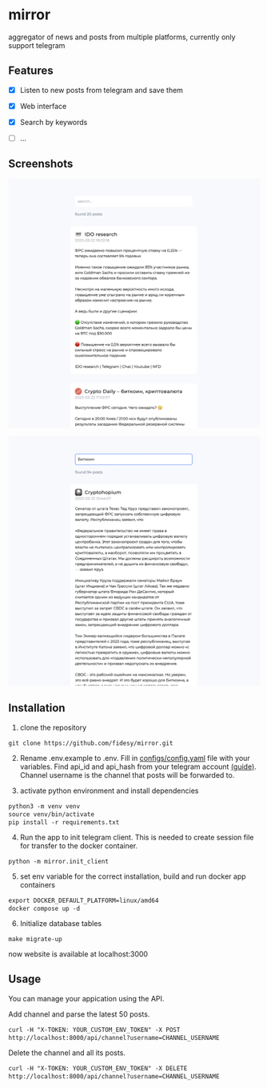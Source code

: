 # mirror
aggregator of news and posts from multiple platforms, currently only support telegram

## Features
* [x] Listen to new posts from telegram and save them
* [x] Web interface
* [x] Search by keywords 
* [ ] ...


## Screenshots
![](./docs/preview.png)

![](./docs/search.png)

## Installation
1. clone the repository
```
git clone https://github.com/fidesy/mirror.git
```

2. Rename .env.example to .env. Fill in [configs/config.yaml](./configs/config.yaml) file with your variables. Find api_id and api_hash from your telegram account [(guide)](https://core.telegram.org/api/obtaining_api_id). Channel username is the channel that posts will be forwarded to.

3. activate python environment and install dependencies
```
python3 -m venv venv
source venv/bin/activate
pip install -r requirements.txt
```

4. Run the app to init telegram client. This is needed to create session file for transfer to the docker container.
```
python -m mirror.init_client
```

5. set env variable for the correct installation, build and run docker app containers
```
export DOCKER_DEFAULT_PLATFORM=linux/amd64
docker compose up -d
```

6. Initialize database tables
```
make migrate-up
```

now website is available at localhost:3000

## Usage

You can manage your appication using the API.

Add channel and parse the latest 50 posts.
```
curl -H "X-TOKEN: YOUR_CUSTOM_ENV_TOKEN" -X POST http://localhost:8000/api/channel?username=CHANNEL_USERNAME
```

Delete the channel and all its posts.
```
curl -H "X-TOKEN: YOUR_CUSTOM_ENV_TOKEN" -X DELETE http://localhost:8000/api/channel?username=CHANNEL_USERNAME
```